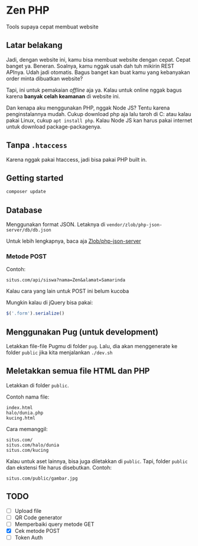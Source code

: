 # Zen PHP

Tools supaya cepat membuat website

## Latar belakang

Jadi, dengan website ini, kamu bisa membuat website dengan cepat. Cepat banget ya. Beneran. Soalnya, kamu nggak usah dah tuh mikirin REST APInya. Udah jadi otomatis. Bagus banget kan buat kamu yang kebanyakan order minta dibuatkan website?

Tapi, ini untuk pemakaian _offline_ aja ya. Kalau untuk online nggak bagus karena **banyak celah keamanan** di website ini.

Dan kenapa aku menggunakan PHP, nggak Node JS? Tentu karena penginstalannya mudah. Cukup download php aja lalu taroh di C: atau kalau pakai Linux, cukup `apt install php`. Kalau Node JS kan harus pakai internet untuk download package-packagenya.

## Tanpa `.htaccess`

Karena nggak pakai htaccess, jadi bisa pakai PHP built in.

## Getting started

```bash
composer update
```

## Database

Menggunakan format JSON. Letaknya di `vendor/zlob/php-json-server/db/db.json`

Untuk lebih lengkapnya, baca aja [Zlob/php-json-server](https://github.com/Zlob/php-json-server/blob/master/README.md)

### Metode POST

Contoh:

```
situs.com/api/siswa?nama=Zen&alamat=Samarinda
```

Kalau cara yang lain untuk POST ini belum kucoba

Mungkin kalau di jQuery bisa pakai:

```javascript
$('.form').serialize()
```

## Menggunakan Pug (untuk development)

Letakkan file-file Pugmu di folder `pug`. Lalu, dia akan menggenerate ke folder `public` jika kita menjalankan `./dev.sh`

## Meletakkan semua file HTML dan PHP 

Letakkan di folder `public`.

Contoh nama file:

```
index.html 
halo/dunia.php 
kucing.html 
```

Cara memanggil:

```
situs.com/
situs.com/halo/dunia
situs.com/kucing
```

Kalau untuk aset lainnya, bisa juga diletakkan di `public`. Tapi, folder `public` dan ekstensi file harus disebutkan. Contoh:

```
situs.com/public/gambar.jpg
```

## TODO 

- [ ] Upload file
- [ ] QR Code generator
- [ ] Memperbaiki query metode GET
- [x] Cek metode POST
- [ ] Token Auth